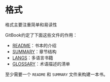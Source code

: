 # 格式

格式主要注重简单和易读性

GitBook约定了下面这些文件的作用：

* [README](format/introduction.md)：书本的介绍
* [SUMMARY](format/chapters.md)：章节结构
* [LANGS](format/languages.md)：多语言书籍
* [GLOSSARY](format/glossary.md)：术语描述的清单

至少需要一个 `README` 和 `SUMMARY` 文件来构建一本书。
